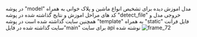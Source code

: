 در پوشه "model" مدل اموزش دیده برای تشخیص انواع ماشین و پلاک خوانی به همراه کد های مراحل اموزش و نتایج گذاشته شده 
در پوشه "detect_file" خروجی مدل و همچنین سایت گذاشته شده است 
در پوشه "template" به همراه "static" فایل فرانت سایت گذاشته شده 
در فایل"main" برای سایت api نوشته شده
![frame_72](https://github.com/user-attachments/assets/0a3fb1e7-2ebb-4248-8fc0-11347d2dbed8)
